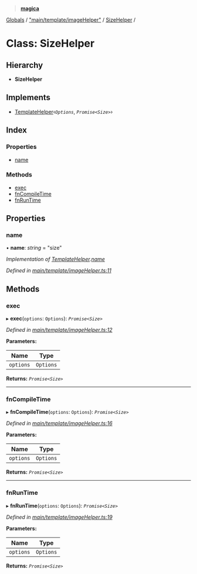 > **[magica](../README.md)**

[Globals](../README.md) / ["main/template/imageHelper"](../modules/_main_template_imagehelper_.md) / [SizeHelper](_main_template_imagehelper_.sizehelper.md) /

# Class: SizeHelper

## Hierarchy

* **SizeHelper**

## Implements

* [TemplateHelper](../interfaces/_main_template_template_.templatehelper.md)‹*`Options`*, *`Promise<Size>`*›

## Index

### Properties

* [name](_main_template_imagehelper_.sizehelper.md#name)

### Methods

* [exec](_main_template_imagehelper_.sizehelper.md#exec)
* [fnCompileTime](_main_template_imagehelper_.sizehelper.md#fncompiletime)
* [fnRunTime](_main_template_imagehelper_.sizehelper.md#fnruntime)

## Properties

###  name

• **name**: *string* = "size"

*Implementation of [TemplateHelper](../interfaces/_main_template_template_.templatehelper.md).[name](../interfaces/_main_template_template_.templatehelper.md#name)*

*Defined in [main/template/imageHelper.ts:11](https://github.com/cancerberoSgx/magica/blob/1131304/src/main/template/imageHelper.ts#L11)*

## Methods

###  exec

▸ **exec**(`options`: `Options`): *`Promise<Size>`*

*Defined in [main/template/imageHelper.ts:12](https://github.com/cancerberoSgx/magica/blob/1131304/src/main/template/imageHelper.ts#L12)*

**Parameters:**

Name | Type |
------ | ------ |
`options` | `Options` |

**Returns:** *`Promise<Size>`*

___

###  fnCompileTime

▸ **fnCompileTime**(`options`: `Options`): *`Promise<Size>`*

*Defined in [main/template/imageHelper.ts:16](https://github.com/cancerberoSgx/magica/blob/1131304/src/main/template/imageHelper.ts#L16)*

**Parameters:**

Name | Type |
------ | ------ |
`options` | `Options` |

**Returns:** *`Promise<Size>`*

___

###  fnRunTime

▸ **fnRunTime**(`options`: `Options`): *`Promise<Size>`*

*Defined in [main/template/imageHelper.ts:19](https://github.com/cancerberoSgx/magica/blob/1131304/src/main/template/imageHelper.ts#L19)*

**Parameters:**

Name | Type |
------ | ------ |
`options` | `Options` |

**Returns:** *`Promise<Size>`*